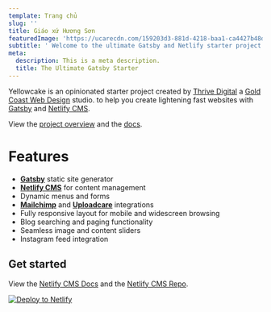 ```yaml
---
template: Trang chủ
slug: ''
title: Giáo xứ Hương Sơn
featuredImage: 'https://ucarecdn.com/159203d3-881d-4218-baa1-ca4427b48d0d/'
subtitle: ' Welcome to the ultimate Gatsby and Netlify starter project.'
meta:
  description: This is a meta description.
  title: The Ultimate Gatsby Starter
---
```

Yellowcake is an opinionated starter project created by [Thrive Digital](https://thriveweb.com.au/) a [Gold Coast Web Design](https://thriveweb.com.au/) studio. to help you create lightening fast websites with [Gatsby](https://gatsbyjs.org) and [Netlify CMS](https://netlifycms.org).

View the [project overview](https://thriveweb.com.au/the-lab/yellowcake-gatsby-react-js-starter-project/) and the [docs](https://github.com/thriveweb/yellowcake/blob/master/README.md).

# Features

* **[Gatsby](https://gatsbyjs.org)** static site generator
* **[Netlify CMS](https://github.com/netlify/netlify-cms)** for content management
* Dynamic menus and forms
* **[Mailchimp](http://mailchimp.com)** and **[Uploadcare](https://uploadcare.com)** integrations
* Fully responsive layout for mobile and widescreen browsing
* Blog searching and paging functionality
* Seamless image and content sliders
* Instagram feed integration

## Get started

View the [Netlify CMS Docs](https://www.netlifycms.org/docs/) and the [Netlify CMS Repo](https://github.com/netlify/netlify-cms).

[![Deploy to Netlify](https://www.netlify.com/img/deploy/button.svg)](https://app.netlify.com/start/deploy?repository=https://github.com/thriveweb/yellowcake&stack=cms)
